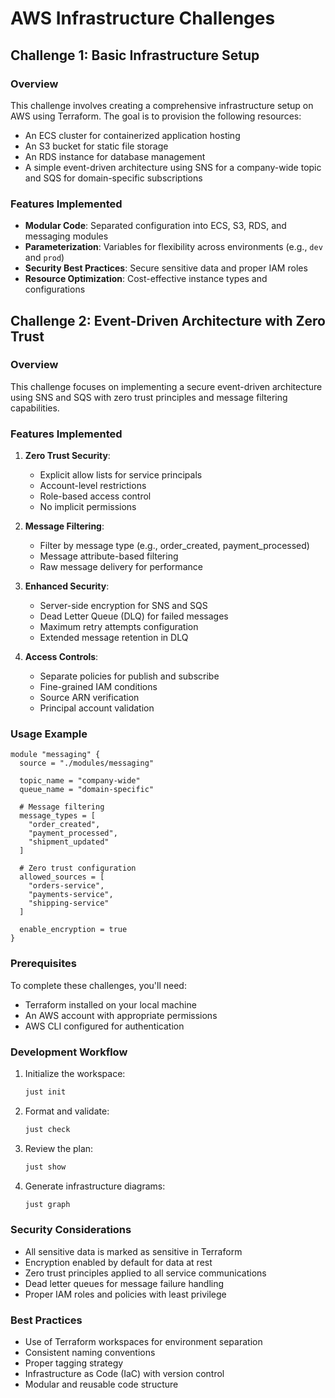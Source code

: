 # AWS Infrastructure Challenges

## Challenge 1: Basic Infrastructure Setup

### Overview
This challenge involves creating a comprehensive infrastructure setup on AWS using Terraform. The goal is to provision the following resources:
- An ECS cluster for containerized application hosting
- An S3 bucket for static file storage
- An RDS instance for database management
- A simple event-driven architecture using SNS for a company-wide topic and SQS for domain-specific subscriptions

### Features Implemented
- **Modular Code**: Separated configuration into ECS, S3, RDS, and messaging modules
- **Parameterization**: Variables for flexibility across environments (e.g., `dev` and `prod`)
- **Security Best Practices**: Secure sensitive data and proper IAM roles
- **Resource Optimization**: Cost-effective instance types and configurations

## Challenge 2: Event-Driven Architecture with Zero Trust

### Overview
This challenge focuses on implementing a secure event-driven architecture using SNS and SQS with zero trust principles and message filtering capabilities.

### Features Implemented
1. **Zero Trust Security**:
   - Explicit allow lists for service principals
   - Account-level restrictions
   - Role-based access control
   - No implicit permissions

2. **Message Filtering**:
   - Filter by message type (e.g., order_created, payment_processed)
   - Message attribute-based filtering
   - Raw message delivery for performance

3. **Enhanced Security**:
   - Server-side encryption for SNS and SQS
   - Dead Letter Queue (DLQ) for failed messages
   - Maximum retry attempts configuration
   - Extended message retention in DLQ

4. **Access Controls**:
   - Separate policies for publish and subscribe
   - Fine-grained IAM conditions
   - Source ARN verification
   - Principal account validation

### Usage Example
```hcl
module "messaging" {
  source = "./modules/messaging"

  topic_name = "company-wide"
  queue_name = "domain-specific"

  # Message filtering
  message_types = [
    "order_created",
    "payment_processed",
    "shipment_updated"
  ]

  # Zero trust configuration
  allowed_sources = [
    "orders-service",
    "payments-service",
    "shipping-service"
  ]

  enable_encryption = true
}
```

### Prerequisites
To complete these challenges, you'll need:
- Terraform installed on your local machine
- An AWS account with appropriate permissions
- AWS CLI configured for authentication

### Development Workflow
1. Initialize the workspace:
   ```bash
   just init
   ```

2. Format and validate:
   ```bash
   just check
   ```

3. Review the plan:
   ```bash
   just show
   ```

4. Generate infrastructure diagrams:
   ```bash
   just graph
   ```

### Security Considerations
- All sensitive data is marked as sensitive in Terraform
- Encryption enabled by default for data at rest
- Zero trust principles applied to all service communications
- Dead letter queues for message failure handling
- Proper IAM roles and policies with least privilege

### Best Practices
- Use of Terraform workspaces for environment separation
- Consistent naming conventions
- Proper tagging strategy
- Infrastructure as Code (IaC) with version control
- Modular and reusable code structure